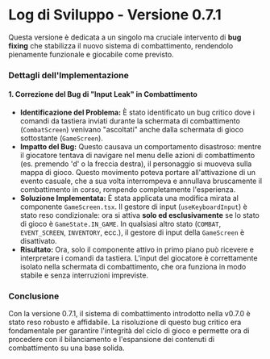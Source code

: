 # Log di Sviluppo - Versione 0.7.1

Questa versione è dedicata a un singolo ma cruciale intervento di **bug fixing** che stabilizza il nuovo sistema di combattimento, rendendolo pienamente funzionale e giocabile come previsto.

### Dettagli dell'Implementazione

#### 1. Correzione del Bug di "Input Leak" in Combattimento

- **Identificazione del Problema:** È stato identificato un bug critico dove i comandi da tastiera inviati durante la schermata di combattimento (`CombatScreen`) venivano "ascoltati" anche dalla schermata di gioco sottostante (`GameScreen`).
- **Impatto del Bug:** Questo causava un comportamento disastroso: mentre il giocatore tentava di navigare nel menu delle azioni di combattimento (es. premendo 'd' o la freccia destra), il personaggio si muoveva sulla mappa di gioco. Questo movimento poteva portare all'attivazione di un evento casuale, che a sua volta interrompeva e annullava bruscamente il combattimento in corso, rompendo completamente l'esperienza.
- **Soluzione Implementata:** È stata applicata una modifica mirata al componente `GameScreen.tsx`. Il gestore di input (`useKeyboardInput`) è stato reso condizionale: ora si attiva **solo ed esclusivamente** se lo stato di gioco è `GameState.IN_GAME`. In qualsiasi altro stato (`COMBAT`, `EVENT_SCREEN`, `INVENTORY`, ecc.), il gestore di input della `GameScreen` è disattivato.
- **Risultato:** Ora, solo il componente attivo in primo piano può ricevere e interpretare i comandi da tastiera. L'input del giocatore è correttamente isolato nella schermata di combattimento, che ora funziona in modo stabile e senza interruzioni impreviste.

### Conclusione

Con la versione 0.7.1, il sistema di combattimento introdotto nella v0.7.0 è stato reso robusto e affidabile. La risoluzione di questo bug critico era fondamentale per garantire l'integrità del ciclo di gioco e permette ora di procedere con il bilanciamento e l'espansione dei contenuti di combattimento su una base solida.